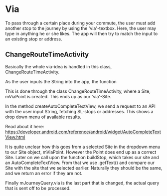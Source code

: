 # Via

To pass through a certain place during your commute, the user must add another stop to the journey by using the 'via'-textbox.
Here, the user may type in anything he or she likes. The app will then try to match the input to an existing stop or address.

## ChangeRouteTimeActivity

Basically the whole via-idea is handled in this class, ChangeRouteTimeActivity. 

As the user inputs the String into the app, the function 

This is done through the class ChangeRouteTimeActivity, where a Site, mViaPoint is created. This ends up as our 'via'-Site.

In the method createAutoCompleteTextView, we send a request to an API with the user input String, fetching SL-stops or addresses.
This shows a drop down menu of available results. 

Read about it here: https://developer.android.com/reference/android/widget/AutoCompleteTextView.html

It is quite unclear how this goes from a selected Site in the dropdown menu to our Site object, mViaPoint.
However the Point does end up as a correct Site. Later on we call upon the function buildStop, which takes our site and an AutoCompleteTextView. From that we use .getText() and compare our Site with the site that we selected earlier. Naturally they should be the same, and we return an error if they are not.

Finally mJourneyQuery.via is the last part that is changed, the actual query that is sent off to be processed.
